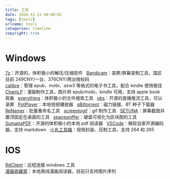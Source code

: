 ```yaml
---
title: 工具
date: 2020-12-22 00:00:01
tags: [tools]
urlname: tools
categories: timeline
copyright: true
---
```

# Windows  
[7z](https://www.7-zip.org/)：开源的，体积极小的解压/压缩软件  
[Bandicam](https://www.bandicam.cn/)：录屏/屏幕录制工具，国区目前 249CNY/一台、376CNY/两台授权码  
[calibre](https://calibre-ebook.com/)：管理 epub、mobi、azw3 等格式的电子书工具，配合 kindle 使用极佳  
[ChainLP](http://chainlp.o.oo7.jp/)：漫画制作工具，图片转 epub/mobi，kindle 可用，支持 apple book 观看  
[everything](https://www.voidtools.com/zh-cn/)：体积极小的文件搜索工具  
[obs](https://obsproject.com/)：开源的直播推流工具，可以录屏  
[PotPlayer](https://potplayer.daum.net/)：本地视频播放器  
[qBittorrent](https://www.qbittorrent.org/)：磁力链接、BT 种子下载器  
[ReNamer](https://www.den4b.com/products/renamer)：批量重命名工具  
[screentogif](https://www.screentogif.com/)：gif 制作工具  
[SETUNA](https://github.com/tylearymf/SETUNA2)：屏幕截图并置顶固定在桌面的工具  
[spacesniffer](http://www.uderzo.it/main_products/space_sniffer/)：硬盘可视化为区块图的工具  
[SumatraPDF](https://www.sumatrapdfreader.org/free-pdf-reader.html)：开源的体积极小的本地 pdf 阅读器  
[VSCode](https://code.visualstudio.com/)：微软自家开源编码器，支持 markdown  
[小丸工具箱](https://maruko.appinn.me/)：视频封装、压制工具，支持 264 和 265  

# IOS
[RdClient](https://apps.apple.com/cn/app/microsoft-%E8%BF%9C%E7%A8%8B%E6%A1%8C%E9%9D%A2/id714464092)：远程连接 windows 工具  
[漫画收藏家](https://apps.apple.com/cn/app/comics%E6%BC%AB%E7%94%BB%E9%98%85%E8%AF%BB%E5%99%A8-%E6%9C%AC%E5%9C%B0%E7%A6%BB%E7%BA%BF%E6%BC%AB%E7%94%BB%E5%BF%85%E5%A4%87/id1489550413)：本地离线漫画阅读器，目前只支持图片序列  